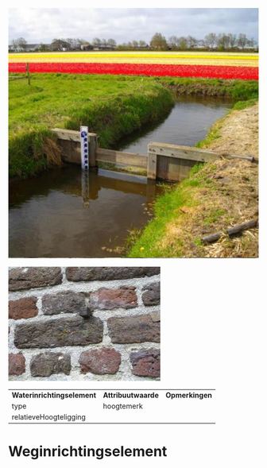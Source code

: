 ![](media/0bc192b7f54a6ca18b10775954e4c96f7b63ddb9.jpg)

![](media/86a30f42a8b618a315c3ff22e90b21f10b155869.jpg)

|                             |                     |                 |
|-----------------------------|---------------------|-----------------|
| **Waterinrichtingselement** | **Attribuutwaarde** | **Opmerkingen** |
| type                        | hoogtemerk          |                 |
| relatieveHoogteligging      |                     |                 |

# Weginrichtingselement
